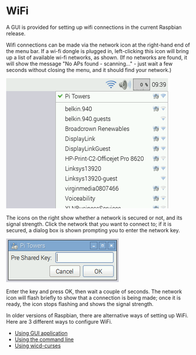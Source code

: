 # WiFi

A GUI is provided for setting up wifi connections in the current Raspbian release.

Wifi connections can be made via the network icon at the right-hand end of the menu bar. If a wi-fi dongle is plugged in, left-clicking this icon will bring up a list of available wi-fi networks, as shown. (If no networks are found, it will show the message "No APs found - scanning..." - just wait a few seconds without closing the menu, and it should find your network.)

![wifi2](images/wifi2.png)

The icons on the right show whether a network is secured or not, and its signal strength. Click the network that you want to connect to; if it is secured, a dialog box is shown prompting you to enter the network key.

![key](images/key.png)


Enter the key and press OK, then wait a couple of seconds. The network icon will flash briefly to show that a connection is being made; once it is ready, the icon stops flashing and shows the signal strength.

In older versions of Raspbian, there are alternative ways of setting up WiFi. Here are 3 different ways to configure WiFi.
  
- [Using GUI application](http://learn.adafruit.com/adafruits-raspberry-pi-lesson-3-network-setup/setting-up-wifi-with-raspbian)
- [Using the command line](wireless-cli.md)
- [Using wicd-curses](http://www.raspyfi.com/wi-fi-on-raspberry-pi-a-simple-guide/)
